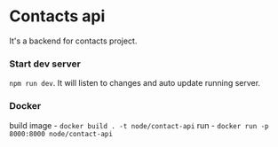# Contacts api

It's a backend for contacts project.

### Start dev server

`npm run dev`. It will listen to changes and auto update running server.

### Docker

build image - `docker build . -t node/contact-api`
run - `docker run -p 8000:8000 node/contact-api`
